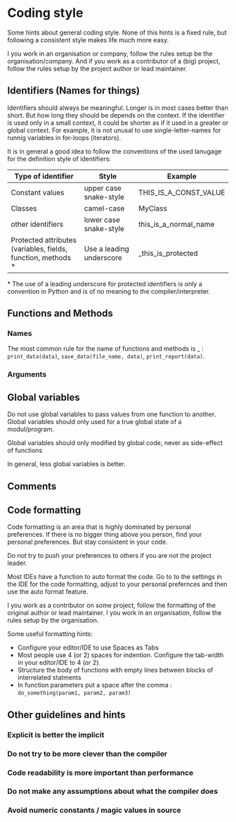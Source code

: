 # Coding style
Some hints about general coding style. None of this hints is a fixed rule, but following
a consistent style makes life much more easy.

I you work in an organisation or company, follow the rules setup be the organisation/company. And
if you work as a contributor of a (big) project, follow the rules setup by the project author or 
lead maintainer.

## Identifiers (Names for things)
Identifiers should always be meaningful. Longer is in most cases better than short. But
how long they should be depends on the context. If the identifier is used only in a small
context, it could be shorter as if it used in a greater or global context. For example, it 
is not unusal to use single-letter-names for runnig variables in for-loops (iterators).

It is in general a good idea to follow the conventions of the used lanugage for
the definition style of identifiers:

|Type of identifier|Style                  |Example              |
|------------------|-----------------------|---------------------|
|Constant values   |upper case snake-style |THIS_IS_A_CONST_VALUE|
|Classes           |camel-case             |MyClass              |
|other identifiers |lower case snake-style |this_is_a_normal_name|
|Protected attributes (variables, fields, function, methods \*|Use a leading underscore | _this_is_protected|

\* The use of a leading underscore for protected identifiers is only a 
convention in Python and is of no meaning to the compiler/interpreter. 

## Functions and Methods

### Names
The most common rule for the name of functions and methods is <verb>_<object> :
`print_data(data)`, `save_data(file_name, data)`, `print_report(data)`.


### Arguments


## Global variables
Do not use global variables to pass values from one function to another.
Global variables should only used for a true global state of a modul/program.

Global variables should only modified by global code, never as side-effect of
functions

In general, less global variables is better.

## Comments


## Code formatting
Code formatting is an area that is highly dominated by personal preferences. If there
is no bigger thing above you person, find your personal preferences. But stay consistent in your code. 

Do not try to push your preferences to others if you are not the project leader.

Most IDEs have a function to auto format the code. Go to to the settings in the IDE for the
code formatting, adjust to your personal prefernces and then use the auto format feature.

I you work as a contributor on some project, follow the formatting of the original author 
or lead maintainer. I you work in an organisation, follow the rules setup by the organisation.

Some useful formatting hints:
- Configure your editor/IDE to use Spaces as Tabs
- Most people use 4 (or 2) spaces for indention. Configure the tab-width in your editor/IDE to 4 (or 2).
- Structure the body of functions with empty lines between blocks of interrelated statments
- In function parameters put a space after the comma : `do_something(param1, param2, param3)` 

## Other guidelines and hints

### Explicit is better the implicit

### Do not try to be more clever than the compiler

### Code readability is more important than performance

### Do not make any assumptions about what the compiler does

### Avoid numeric constants / magic values in source




